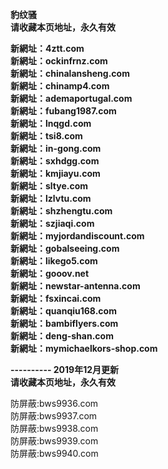 <p><b>豹纹骚<br>
请收藏本页地址，永久有效<br>

新網址：4ztt.com<br>
新網址：ockinfrnz.com<br>
新網址：chinalansheng.com<br>
新網址：chinamp4.com<br>
新網址：ademaportugal.com<br>
新網址：fubang1987.com<br>
新網址：lnqgd.com<br>
新網址：tsi8.com<br>
新網址：in-gong.com<br>
新網址：sxhdgg.com<br>
新網址：kmjiayu.com<br>
新網址：sltye.com<br>
新網址：lzlvtu.com<br>
新網址：shzhengtu.com<br>
新網址：szjiaqi.com<br>
新網址：myjordandiscount.com<br>
新網址：gobalseeing.com<br>
新網址：likego5.com<br>
新網址：gooov.net<br>
新網址：newstar-antenna.com<br>
新網址：fsxincai.com<br>
新網址：quanqiu168.com<br>
新網址：bambiflyers.com<br>
新網址：deng-shan.com<br>
新網址：mymichaelkors-shop.com<br>

---------- 2019年12月更新<br>
请收藏本页地址，永久有效</b></p>

防屏蔽:bws9936.com<br>
防屏蔽:bws9937.com<br>
防屏蔽:bws9938.com<br>
防屏蔽:bws9939.com<br>
防屏蔽:bws9940.com<br>
